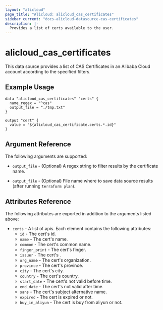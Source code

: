```yaml
---
layout: "alicloud"
page_title: "Alicloud: alicloud_cas_certificates"
sidebar_current: "docs-alicloud-datasource-cas-certificates"
description: |-
  Provides a list of certs available to the user.
---
```


# alicloud\_cas\_certificates

This data source provides a list of CAS Certificates in an Alibaba Cloud account according to the specified filters.

## Example Usage

```
data "alicloud_cas_certificates" "certs" {
  name_regex = "^cas"
  output_file = "./tmp.txt"
}

output "cert" {
  value = "${alicloud_cas_certificate.certs.*.id}"
}
```

## Argument Reference

The following arguments are supported:

* `output_file` - (Optional) A regex string to filter results by the certificate name.

* `output_file` - (Optional) File name where to save data source results (after running `terraform plan`).

## Attributes Reference

The following attributes are exported in addition to the arguments listed above:

* `certs` - A list of apis. Each element contains the following attributes:
  * `id` - The cert's id.
  * `name` - The cert's name.
  * `common` - The cert's common name.
  * `finger_print` - The cert's finger.
  * `issuer` - The cert's .
  * `org_name` - The cert's organization.
  * `province` - The cert's province.
  * `city` - The cert's city.
  * `country` - The cert's country.
  * `start_date` - The cert's not valid before time.
  * `end_date` - The cert's not valid after time.
  * `sans` - The cert's subject alternative name.
  * `expired` - The cert is expired or not.
  * `buy_in_aliyun` - The cert is buy from aliyun or not.
